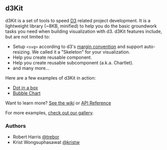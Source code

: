 ## d3Kit

d3Kit is a set of tools to speed [D3](https://github.com/mbostock/d3) related project development. 
It is a lightweight library (~8KB, minified) to help you do the basic groundwork tasks you need when building visualization with d3.
d3Kit features include, but are not limited to:

* Setup ```<svg>``` according to d3's [margin convention](http://bl.ocks.org/mbostock/3019563) and support auto-resizing. We called it a "Skeleton" for your visualization.
* Help you create reusable component.
* Help you create reusable subcomponent (a.k.a. Chartlet).
* and many more...

Here are a few examples of d3Kit in action:
* [Dot in a box](http://bl.ocks.org/treboresque/f839966214cf66627df6)
* [Bubble Chart](http://bl.ocks.org/kristw/75999459f1a34e05d580)

Want to learn more? [See the wiki](https://github.com/twitter/d3kit/wiki) or [API Reference](https://github.com/twitter/d3kit/wiki/API-reference)

For more examples, [check out our gallery](https://github.com/twitter/d3kit/wiki/Gallery).

### Authors

* Robert Harris [@trebor](https://twitter.com/trebor)
* Krist Wongsuphasawat [@kristw](https://twitter.com/kristw)

